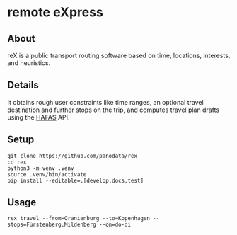 # remote eXpress


## About

reX is a public transport routing software based on time, locations, interests,
and heuristics.


## Details

It obtains rough user constraints like time ranges, an optional travel destination
and further stops on the trip, and computes travel plan drafts using the [HAFAS] API.


## Setup

```shell
git clone https://github.com/panodata/rex
cd rex
python3 -m venv .venv
source .venv/bin/activate
pip install --editable=.[develop,docs,test]
```


## Usage

```shell
rex travel --from=Oranienburg --to=Kopenhagen --stops=Fürstenberg,Mildenberg --on=do-di
```


[HAFAS]: https://de.wikipedia.org/wiki/HAFAS
